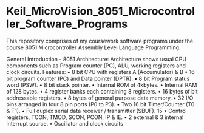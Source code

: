 # Keil_MicroVision_8051_Microcontroller_Software_Programs
This repository comprises of my coursework software programs under the course 8051 Microcontroller Assembly Level Language Programming.

General Introduction -
       8051 Architecture:
Architecture shows usual CPU components such as Program counter (PC),
ALU, working registers and clock circuits.
Features:
• 8 bit CPU with registers A (Accumulator) & B
• 16 bit program counter (PC) and Data pointer (DPTR).
• 8 bit Program status word (PSW).
• 8 bit stack pointer.
• Internal ROM of 4kbytes.
• Internal RAM of 128 bytes.
• 4 register banks each containing 8 registers.
• 16 bytes of bit addressable registers.
• 8 bytes of general purpose data memory.
• 32 I/O pins arranged in four 8 pin ports (P0 to P3).
• Two 16 bit Timer/Counter (T0 & T1).
• Full duplex serial data receiver / transmitter (SBUF).
15
• Control registers, TCON, TMOD, SCON, PCON, IP & IE.
• 2 external & 3 internal interrupt source.
• Oscillator and clock circuits
